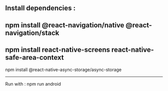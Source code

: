 Install dependencies :
---
npm install @react-navigation/native @react-navigation/stack
---
npm install react-native-screens react-native-safe-area-context
---
npm install @react-native-async-storage/async-storage

---
Run with : 
npm run android
